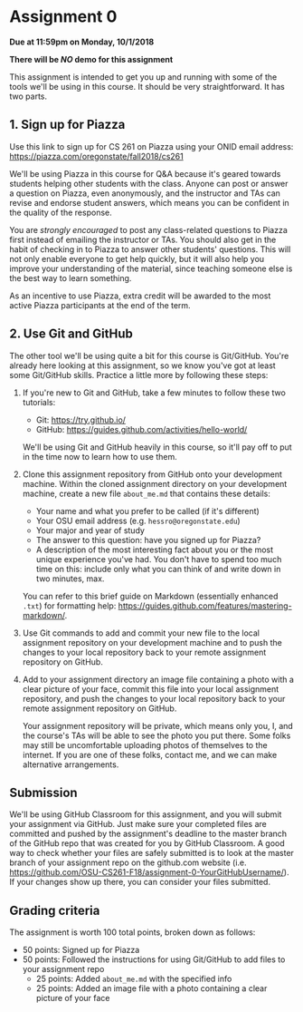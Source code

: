 # Assignment 0
**Due at 11:59pm on Monday, 10/1/2018**

**There will be _NO_ demo for this assignment**

This assignment is intended to get you up and running with some of the tools we'll be using in this course.  It should be very straightforward.  It has two parts.

## 1. Sign up for Piazza

Use this link to sign up for CS 261 on Piazza using your ONID email address: https://piazza.com/oregonstate/fall2018/cs261

We'll be using Piazza in this course for Q&A because it's geared towards students helping other students with the class.  Anyone can post or answer a question on Piazza, even anonymously, and the instructor and TAs can revise and endorse student answers, which means you can be confident in the quality of the response.

You are *strongly encouraged* to post any class-related questions to Piazza first instead of emailing the instructor or TAs.  You should also get in the habit of checking in to Piazza to answer other students' questions.  This will not only enable everyone to get help quickly, but it will also help you improve your understanding of the material, since teaching someone else is the best way to learn something.

As an incentive to use Piazza, extra credit will be awarded to the most active Piazza participants at the end of the term.

## 2. Use Git and GitHub

The other tool we'll be using quite a bit for this course is Git/GitHub.  You're already here looking at this assignment, so we know you've got at least some Git/GitHub skills.  Practice a little more by following these steps:

1. If you're new to Git and GitHub, take a few minutes to follow these two tutorials:
    * Git: https://try.github.io/
    * GitHub: https://guides.github.com/activities/hello-world/

    We'll be using Git and GitHub heavily in this course, so it'll pay off to put in the time now to learn how to use them.

2. Clone this assignment repository from GitHub onto your development machine.  Within the cloned assignment directory on your development machine, create a new file `about_me.md` that contains these details:
    * Your name and what you prefer to be called (if it's different)
    * Your OSU email address (e.g. `hessro@oregonstate.edu`)
    * Your major and year of study
    * The answer to this question: have you signed up for Piazza?
    * A description of the most interesting fact about you or the most unique experience you've had.  You don't have to spend too much time on this: include only what you can think of and write down in two minutes, max.

    You can refer to this brief guide on Markdown (essentially enhanced `.txt`) for formatting help: https://guides.github.com/features/mastering-markdown/.

3. Use Git commands to add and commit your new file to the local assignment repository on your development machine and to push the changes to your local repository back to your remote assignment repository on GitHub.

4. Add to your assignment directory an image file containing a photo with a clear picture of your face, commit this file into your local assignment repository, and push the changes to your local repository back to your remote assignment repository on GitHub.

    Your assignment repository will be private, which means only you, I, and the course's TAs will be able to see the photo you put there.  Some folks may still be uncomfortable uploading photos of themselves to the internet.  If you are one of these folks, contact me, and we can make alternative arrangements.

## Submission

We'll be using GitHub Classroom for this assignment, and you will submit your assignment via GitHub. Just make sure your completed files are committed and pushed by the assignment's deadline to the master branch of the GitHub repo that was created for you by GitHub Classroom. A good way to check whether your files are safely submitted is to look at the master branch of your assignment repo on the github.com website (i.e. https://github.com/OSU-CS261-F18/assignment-0-YourGitHubUsername/). If your changes show up there, you can consider your files submitted.

## Grading criteria

The assignment is worth 100 total points, broken down as follows:
* 50 points: Signed up for Piazza
* 50 points: Followed the instructions for using Git/GitHub to add files to your assignment repo
  * 25 points: Added `about_me.md` with the specified info
  * 25 points: Added an image file with a photo containing a clear picture of your face
